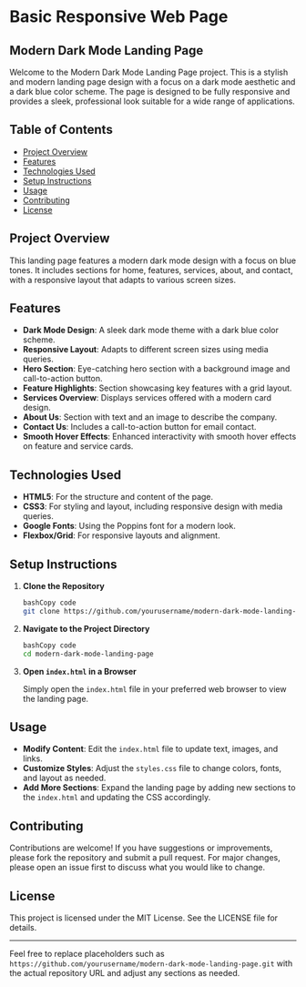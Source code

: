 # Basic Responsive Web Page

## Modern Dark Mode Landing Page

Welcome to the Modern Dark Mode Landing Page project. This is a stylish and modern landing page design with a focus on a dark mode aesthetic and a dark blue color scheme. The page is designed to be fully responsive and provides a sleek, professional look suitable for a wide range of applications.

## Table of Contents

- [Project Overview](notion://www.notion.so/5-dars-Sanoq-sistemalari-ustida-amallar-3b33c2c0cc4948c2b224dcd345eb52ed#project-overview)
- [Features](notion://www.notion.so/5-dars-Sanoq-sistemalari-ustida-amallar-3b33c2c0cc4948c2b224dcd345eb52ed#features)
- [Technologies Used](notion://www.notion.so/5-dars-Sanoq-sistemalari-ustida-amallar-3b33c2c0cc4948c2b224dcd345eb52ed#technologies-used)
- [Setup Instructions](notion://www.notion.so/5-dars-Sanoq-sistemalari-ustida-amallar-3b33c2c0cc4948c2b224dcd345eb52ed#setup-instructions)
- [Usage](notion://www.notion.so/5-dars-Sanoq-sistemalari-ustida-amallar-3b33c2c0cc4948c2b224dcd345eb52ed#usage)
- [Contributing](notion://www.notion.so/5-dars-Sanoq-sistemalari-ustida-amallar-3b33c2c0cc4948c2b224dcd345eb52ed#contributing)
- [License](notion://www.notion.so/5-dars-Sanoq-sistemalari-ustida-amallar-3b33c2c0cc4948c2b224dcd345eb52ed#license)

## Project Overview

This landing page features a modern dark mode design with a focus on blue tones. It includes sections for home, features, services, about, and contact, with a responsive layout that adapts to various screen sizes.

## Features

- **Dark Mode Design**: A sleek dark mode theme with a dark blue color scheme.
- **Responsive Layout**: Adapts to different screen sizes using media queries.
- **Hero Section**: Eye-catching hero section with a background image and call-to-action button.
- **Feature Highlights**: Section showcasing key features with a grid layout.
- **Services Overview**: Displays services offered with a modern card design.
- **About Us**: Section with text and an image to describe the company.
- **Contact Us**: Includes a call-to-action button for email contact.
- **Smooth Hover Effects**: Enhanced interactivity with smooth hover effects on feature and service cards.

## Technologies Used

- **HTML5**: For the structure and content of the page.
- **CSS3**: For styling and layout, including responsive design with media queries.
- **Google Fonts**: Using the Poppins font for a modern look.
- **Flexbox/Grid**: For responsive layouts and alignment.

## Setup Instructions

1. **Clone the Repository**
    
    ```bash
    bashCopy code
    git clone https://github.com/yourusername/modern-dark-mode-landing-page.git
    
    ```
    
2. **Navigate to the Project Directory**
    
    ```bash
    bashCopy code
    cd modern-dark-mode-landing-page
    
    ```
    
3. **Open `index.html` in a Browser**
    
    Simply open the `index.html` file in your preferred web browser to view the landing page.
    

## Usage

- **Modify Content**: Edit the `index.html` file to update text, images, and links.
- **Customize Styles**: Adjust the `styles.css` file to change colors, fonts, and layout as needed.
- **Add More Sections**: Expand the landing page by adding new sections to the `index.html` and updating the CSS accordingly.

## Contributing

Contributions are welcome! If you have suggestions or improvements, please fork the repository and submit a pull request. For major changes, please open an issue first to discuss what you would like to change.

## License

This project is licensed under the MIT License. See the LICENSE file for details.

---

Feel free to replace placeholders such as `https://github.com/yourusername/modern-dark-mode-landing-page.git` with the actual repository URL and adjust any sections as needed.